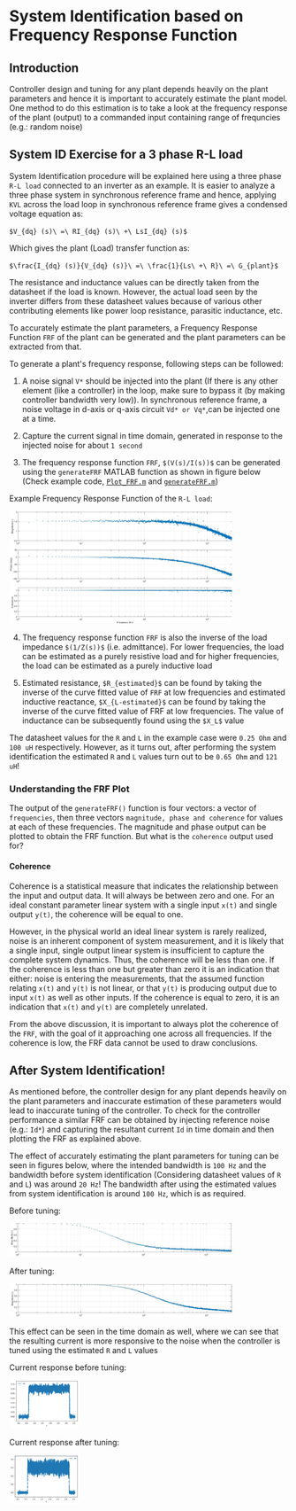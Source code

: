 # System Identification based on Frequency Response Function

## Introduction

Controller design and tuning for any plant depends heavily on the plant parameters and hence it is important to accurately estimate the plant model.
One method to do this estimation is to take a look at the frequency response of the plant (output) to a commanded input
containing range of frequncies (e.g.: random noise)

## System ID Exercise for a 3 phase R-L load

System Identification procedure will be explained here using a three phase `R-L load` connected to an inverter as an example. It is easier to 
analyze a three phase system in synchronous reference frame and hence, applying `KVL` across the load loop in synchronous reference frame
gives a condensed voltage equation as:

`$V_{dq} (s)\ =\ RI_{dq} (s)\ +\ LsI_{dq} (s)$`

Which gives the plant (Load) transfer function as:

`$\frac{I_{dq} (s)}{V_{dq} (s)}\ =\ \frac{1}{Ls\ +\ R}\ =\ G_{plant}$`

The resistance and inductance values can be directly taken from the datasheet if the load is known. However, the actual load seen by the
inverter differs from these datasheet values because of various other contributing elements like power loop resistance, parasitic
inductance, etc.

To accurately estimate the plant parameters, a Frequency Response Function `FRF` of the plant can be generated and the plant parameters
can be extracted from that.

To generate a plant's frequency response, following steps can be followed:

1. A noise signal `V*` should be injected into the plant (If there is any other
element (like a controller) in the loop, make sure to bypass it (by making controller bandwidth very low)). In synchronous reference
frame, a noise voltage in d-axis or q-axis circuit `Vd* or Vq*`,can be injected one at a time.

2. Capture the current signal in time domain, generated in response to the injected noise for about `1 second`

3. The frequency response function `FRF`, `$(V(s)/I(s))$` can be generated using the `generateFRF` MATLAB function as shown in figure below
(Check example code, [`Plot_FRF.m`](./Scripts/Plot_FRF.m) and [`generateFRF.m`](./Scripts/generateFRF.m))

Example Frequency Response Function of the `R-L load`:

<img src="./images/FRF_RL.jpg" width="80%" />

4. The frequency response function `FRF` is also the inverse of the load impedance `$(1/Z(s))$` (i.e. admittance). For lower frequencies, the load can be 
estimated as a purely resistive load and for higher frequencies, the load can be estimated as a purely inductive load

5. Estimated resistance, `$R_{estimated}$` can be found by taking the inverse of the curve fitted value of `FRF` at low frequencies and 
estimated inductive reactance, `$X_{L-estimated}$` can be found by taking the inverse of the curve fitted value of FRF at low frequencies.
The value of inductance can be subsequently found using the `$X_L$` value
 

The datasheet values for the `R` and `L` in the example case were `0.25 Ohm` and `100 uH` respectively. However, as it turns out, after performing 
the system identification the estimated `R` and `L` values turn out to be `0.65 Ohm` and `121 uH`!

### Understanding the FRF Plot

The output of the `generateFRF()` function is four vectors: a vector of `frequencies`, then three vectors `magnitude, phase and coherence` 
for values at each of these frequencies. The magnitude and phase output can be plotted to obtain the FRF function. 
But what is the `coherence` output used for?

#### Coherence

Coherence is a statistical measure that indicates the relationship between the input and output data. It will always be between zero and one. 
For an ideal constant parameter linear system with a single input `x(t)` and single output `y(t)`, the coherence will be equal to one.

However, in the physical world an ideal linear system is rarely realized, noise is an inherent component of system measurement, and it is 
likely that a single input, single output linear system is insufficient to capture the complete system dynamics. Thus, the coherence will 
be less than one. If the coherence is less than one but greater than zero it is an indication that either: noise is entering the measurements, 
that the assumed function relating `x(t)` and `y(t)` is not linear, or that `y(t)` is producing output due to input `x(t)` as well as other inputs. 
If the coherence is equal to zero, it is an indication that `x(t)` and `y(t)` are completely unrelated.

From the above discussion, it is important to always plot the coherence of the `FRF`, with the goal of it approaching one across all frequencies. 
If the coherence is low, the FRF data cannot be used to draw conclusions.

## After System Identification!

As mentioned before, the controller design for any plant depends heavily on the plant parameters and inaccurate estimation of these 
parameters would lead to inaccurate tuning of the controller. To check for the controller performance a similar FRF can be obtained 
by injecting reference noise (e.g.: `Id*`) and capturing the resultant current `Id` in time domain and then plotting the FRF as explained 
above. 

The effect of accurately estimating the plant parameters for tuning can 
be seen in figures below, where the intended bandwidth is `100 Hz` and the bandwidth before system identification (Considering datasheet 
values of `R` and `L`) was around `20 Hz`! The bandwidth after using the estimated values from system identification is around `100 Hz`, which is as required.

Before tuning:

<img src="./images/FRF_Cont_B.png" width="80%" />

After tuning:

<img src="./images/FRF_Cont_A.png" width="80%" />

This effect can be seen in the time domain as well, where we can see that the resulting current is more responsive to the noise when the controller is tuned 
using the estimated `R` and `L` values

Current response before tuning:

<img src="./images/IdrespB.png" width="25%" />

Current response after tuning:

<img src="./images/IdrespA.png" width="25%" />


